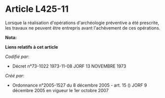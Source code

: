 # Article L425-11

Lorsque la réalisation d'opérations d'archéologie préventive a été prescrite, les travaux ne peuvent être entrepris avant
l'achèvement de ces opérations.

**Nota:**



**Liens relatifs à cet article**

_Codifié par_:

  - Décret n°73-1022 1973-11-08 JORF 13 NOVEMBRE 1973

_Créé par_:

  - Ordonnance n°2005-1527 du 8 décembre 2005 - art. 15 () JORF 9 décembre 2005 en vigueur le 1er octobre 2007

